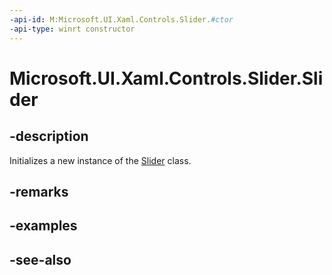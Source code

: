 ```yaml
---
-api-id: M:Microsoft.UI.Xaml.Controls.Slider.#ctor
-api-type: winrt constructor
---
```


<!-- Method syntax
public Slider()
-->

# Microsoft.UI.Xaml.Controls.Slider.Slider

## -description
Initializes a new instance of the [Slider](slider.md) class.

## -remarks

## -examples

## -see-also

